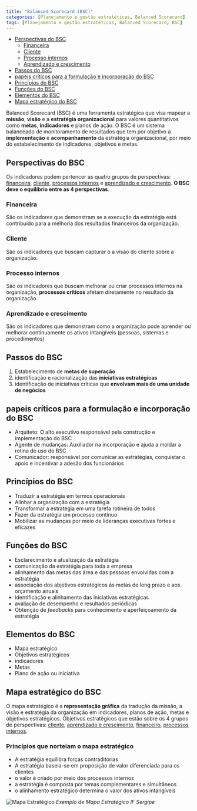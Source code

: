 ```yaml
---
title: "Balanced Scorecard (BSC)"
categories: [Planejamento e gestão estratéticas, Balanced Scorecard]
tags: [Planejamento e gestão estratéticas, Balanced Scorecard, BSC]
---
```


<!--toc:start-->

- [Perspectivas do BSC](#perspectivas-do-bsc)
  - [Financeira](#financeira)
  - [Cliente](#cliente)
  - [Processo internos](#processo-internos)
  - [Aprendizado e crescimento](#aprendizado-e-crescimento)
- [Passos do BSC](#passos-do-bsc)
- [papeis críticos para a formulação e incorporação do BSC](#papeis-críticos-para-a-formulação-e-incorporação-do-bsc)
- [Princípios do BSC](#princípios-do-bsc)
- [Funções do BSC](#funções-do-bsc)
- [Elementos do BSC](#elementos-do-bsc)
- [Mapa estratégico do BSC](#mapa-estratégico-do-bsc)
<!--toc:end-->

Balanced Scorecard (BSC) é uma ferramenta estratégica que visa mapear a **missão**, **visão** e a **estratégia organizacional** para valores quantitativos como **metas**,
**indicadores** e planos de ação. O BSC é um sistema balanceado de monitoramento de resultados que tem por objetivo a **implementação** e **acompanhamento** da estratégia
organizacional, por meio do estabelecimento de indicadores, objetivos e metas.

## Perspectivas do BSC

Os indicadores podem pertencer as quatro grupos de perspectivas: [financeira](#financeira), [cliente](#cliente), [processos internos](#processo-internos)
e [aprendizado e crescimento](#aprendizado-e-crescimento). **O BSC deve o equilíbrio entre as 4 perspectivas**.

### Financeira

São os indicadores que demonstram se a execução da estratégia está contribuído para a melhoria dos resultados financeiros da organização.

### Cliente

São os indicadores que buscam capturar o a visão do cliente sobre a organização.

### Processo internos

São os indicadores que buscam melhorar ou criar processos internos na organização, **processos críticos** afetam diretamente no resultado da organização.

### Aprendizado e crescimento

São os indicadores que demonstram como a organização pode aprender ou melhorar continuamente os ativos intangíveis (pessoas, sistemas e procedimentos)

## Passos do BSC

1. Estabelecimento de **metas de superação**
2. identificação e racionalização das **iniciativas estratégicas**
3. identificação de iniciativas criticas que **envolvam mais de uma unidade de negócios**

## papeis críticos para a formulação e incorporação do BSC

- Arquiteto: O alto executivo responsável pela construção e implementação do BSC
- Agente de mudanças: Auxiliador na incorporação e ajuda a moldar a rotina de uso do BSC
- Comunicador: responsável por comunicar as estratégias, conquistar o apoio e incentivar a adesão dos funcionários

## Princípios do BSC

- Traduzir a estratégia em termos operacionais
- Alinhar a organização com a estratégia
- Transformar a estratégia em uma tarefa rotineira de todos
- Fazer da estratégia um processo contínuo
- Mobilizar as mudanças por meio de lideranças executivas fortes e eficazes

## Funções do BSC

- Esclarecimento e atualização da estratégia
- comunicação da estratégia para toda a empresa
- alinhamento das metas das área e das pessoas envolvidas com a estratégia
- associação dos abjetivos estratégicos ás metas de long prazo e aos orçamento anuais
- identificação e alinhamento das iniciativas estratégicas
- avaliação de desempenho e resultados periódicas
- Obtenção de _feedbacks_ para conhecimento e aperfeiçoamento da estratégia

## Elementos do BSC

- Mapa estratégico
- Objetivos estratégicos
- indicadores
- Metas
- Plano de ação ou iniciativa

## Mapa estratégico do BSC

O mapa estratégico é a **representação gráfica** da tradução da missão, a visão e estratégia da organização em indicadores, planos de ação, metas e objetivos estratégicos.
Objetivos estratégicos que estão sobre os 4 grupos de perspectivas: [cliente](#cliente), [aprendizado e crescimento](#aprendizado-e-crescimento), [financeiro](#financeira),
[processos internos](#processo-internos).

### Princípios que norteiam o mapa estratégico

- A estratégia equilibra forças contraditórias
- A estratégia baseia-se em proposição de valor diferenciada para os clientes
- o valor é criado por meio dos processos internos
- a estratégia é composta por temas complementares e simultâneos
- o alinhamento estratégico determina o valor dos ativos intangíveis

![Mapa Estratégico](/assets/img/Mapa_Estratégico.jpg)
_Exemplo de Mapa Estratégico IF Sergipe_
